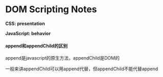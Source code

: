 # DOM Scripting Notes

**CSS: presentation**

**JavaScript: behavior**

#### append和appendChild的区别

append是javascript的原生方法，appendChild是DOM的

一般来讲appendChild可以用append代替，但appendChild不能代替append